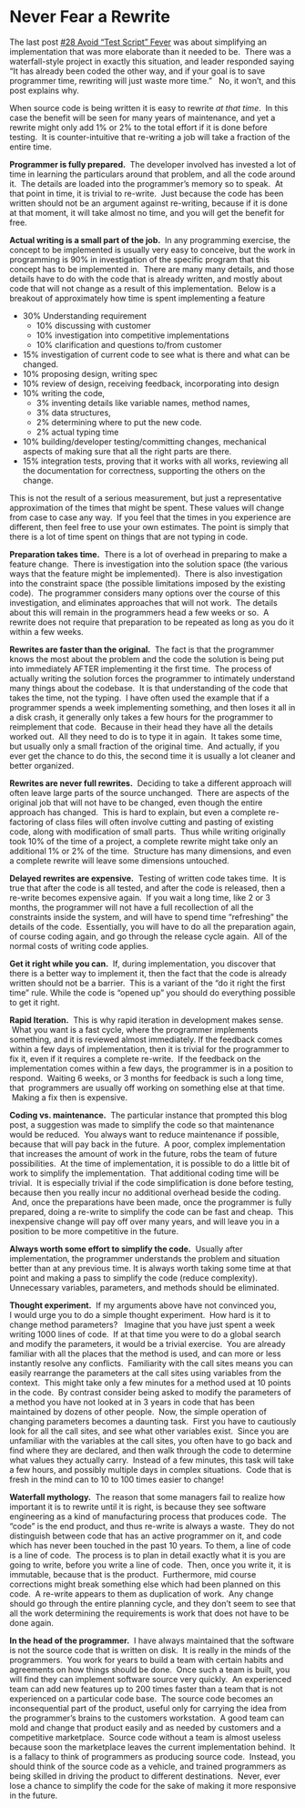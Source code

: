 #  Never Fear a Rewrite

The last post [#28 Avoid “Test Script” Fever](https://agiletribe.purplehillsbooks.com/2012/04/17/28-avoid-test-script-fever/) was about simplifying an implementation that was more elaborate than it needed to be.  There was a waterfall-style project in exactly this situation, and leader responded saying “It has already been coded the other way, and if your goal is to save programmer time, rewriting will just waste more time.”   No, it won’t, and this post explains why. 

When source code is being written it is easy to rewrite _at that time_.  In this case the benefit will be seen for many years of maintenance, and yet a rewrite might only add 1% or 2% to the total effort if it is done before testing.  It is counter-intuitive that re-writing a job will take a fraction of the entire time.

**Programmer is fully prepared.**  The developer involved has invested a lot of time in learning the particulars around that problem, and all the code around it.  The details are loaded into the programmer’s memory so to speak.  At that point in time, it is trivial to re-write.  Just because the code has been written should not be an argument against re-writing, because if it is done at that moment, it will take almost no time, and you will get the benefit for free.  

**Actual writing is a small part of the job.**  In any programming exercise, the concept to be implemented is usually very easy to conceive, but the work in programming is 90% in investigation of the specific program that this concept has to be implemented in.  There are many many details, and those details have to do with the code that is already written, and mostly about code that will not change as a result of this implementation.  Below is a breakout of approximately how time is spent implementing a feature

*   30% Understanding requirement
    *   10% discussing with customer
    *   10% investigation into competitive implementations
    *   10% clarification and questions to/from customer
*   15% investigation of current code to see what is there and what can be changed.
*   10% proposing design, writing spec
*   10% review of design, receiving feedback, incorporating into design
*   10% writing the code,
    *   3% inventing details like variable names, method names, 
    *   3% data structures, 
    *   2% determining where to put the new code.
    *   2% actual typing time
*   10% building/developer testing/committing changes, mechanical aspects of making sure that all the right parts are there.
*   15% integration tests, proving that it works with all works, reviewing all the documentation for correctness, supporting the others on the change.

This is not the result of a serious measurement, but just a representative approximation of the times that might be spent. These values will change from case to case any way.  If you feel that the times in you experience are different, then feel free to use your own estimates. The point is simply that there is a lot of time spent on things that are not typing in code.  

**Preparation takes time.**  There is a lot of overhead in preparing to make a feature change.  There is investigation into the solution space (the various ways that the feature might be implemented).  There is also investigation into the constraint space (the possible limitations imposed by the existing code).  The programmer considers many options over the course of this investigation, and eliminates approaches that will not work.  The details about this will remain in the programmers head a few weeks or so.  A rewrite does not require that preparation to be repeated as long as you do it within a few weeks. 

**Rewrites are faster than the original.**  The fact is that the programmer knows the most about the problem and the code the solution is being put into immediately AFTER implementing it the first time.  The process of actually writing the solution forces the programmer to intimately understand many things about the codebase.  It is that understanding of the code that takes the time, not the typing.  I have often used the example that if a programmer spends a week implementing something, and then loses it all in a disk crash, it generally only takes a few hours for the programmer to reimplement that code.  Because in their head they have all the details worked out.  All they need to do is to type it in again.  It takes some time, but usually only a small fraction of the original time.  And actually, if you ever get the chance to do this, the second time it is usually a lot cleaner and better organized. 

**Rewrites are never full rewrites.**  Deciding to take a different approach will often leave large parts of the source unchanged.  There are aspects of the original job that will not have to be changed, even though the entire approach has changed.  This is hard to explain, but even a complete re-factoring of class files will often involve cutting and pasting of existing code, along with modification of small parts.  Thus while writing originally took 10% of the time of a project, a complete rewrite might take only an additional 1% or 2% of the time.  Structure has many dimensions, and even a complete rewrite will leave some dimensions untouched. 

**Delayed rewrites are expensive.**  Testing of written code takes time.  It is true that after the code is all tested, and after the code is released, then a re-write becomes expensive again.  If you wait a long time, like 2 or 3 months, the programmer will not have a full recollection of all the constraints inside the system, and will have to spend time “refreshing” the details of the code.  Essentially, you will have to do all the preparation again, of course coding again, and go through the release cycle again.  All of the normal costs of writing code applies.  

**Get it right while you can.**  If, during implementation, you discover that there is a better way to implement it, then the fact that the code is already written should not be a barrier.  This is a variant of the “do it right the first time” rule. While the code is “opened up” you should do everything possible to get it right. 

**Rapid Iteration.**  This is why rapid iteration in development makes sense.  What you want is a fast cycle, where the programmer implements something, and it is reviewed almost immediately. If the feedback comes within a few days of implementation, then it is trivial for the programmer to fix it, even if it requires a complete re-write.  If the feedback on the implementation comes within a few days, the programmer is in a position to respond.  Waiting 6 weeks, or 3 months for feedback is such a long time, that  programmers are usually off working on something else at that time.  Making a fix then is expensive.  

**Coding vs. maintenance.**  The particular instance that prompted this blog post, a suggestion was made to simplify the code so that maintenance would be reduced.  You always want to reduce maintenance if possible, because that will pay back in the future.  A poor, complex implementation that increases the amount of work in the future, robs the team of future possibilities.  At the time of implementation, it is possible to do a little bit of work to simplify the implementation.  That additional coding time will be trivial.  It is especially trivial if the code simplification is done before testing, because then you really incur no additional overhead beside the coding.  And, once the preparations have been made, once the programmer is fully prepared, doing a re-write to simplify the code can be fast and cheap.  This inexpensive change will pay off over many years, and will leave you in a position to be more competitive in the future.  

**Always worth some effort to simplify the code.**  Usually after implementation, the programmer understands the problem and situation better than at any previous time. It is always worth taking some time at that point and making a pass to simplify the code (reduce complexity).   Unnecessary variables, parameters, and methods should be eliminated.  

**Thought experiment.**  If my arguments above have not convinced you, I would urge you to do a simple thought experiment.  How hard is it to change method parameters?   Imagine that you have just spent a week writing 1000 lines of code.  If at that time you were to do a global search and modify the parameters, it would be a trivial exercise.  You are already familiar with all the places that the method is used, and can more or less instantly resolve any conflicts.  Familiarity with the call sites means you can easily rearrange the parameters at the call sites using variables from the context.  This might take only a few minutes for a method used at 10 points in the code.  By contrast consider being asked to modify the parameters of a method you have not looked at in 3 years in code that has been maintained by dozens of other people.  Now, the simple operation of changing parameters becomes a daunting task.  First you have to cautiously look for all the call sites, and see what other variables exist.  Since you are unfamiliar with the variables at the call sites, you often have to go back and find where they are declared, and then walk through the code to determine what values they actually carry.  Instead of a few minutes, this task will take a few hours, and possibly multiple days in complex situations.  Code that is fresh in the mind can to 10 to 100 times easier to change! 

**Waterfall mythology.**  The reason that some managers fail to realize how important it is to rewrite until it is right, is because they see software engineering as a kind of manufacturing process that produces code.  The “code” is the end product, and thus re-write is always a waste.  They do not distinguish between code that has an active programmer on it, and code which has never been touched in the past 10 years. To them, a line of code is a line of code.  The process is to plan in detail exactly what it is you are going to write, before you write a line of code.  Then, once you write it, it is immutable, because that is the product.  Furthermore, mid course corrections might break something else which had been planned on this code.  A re-write appears to them as duplication of work.  Any change should go through the entire planning cycle, and they don’t seem to see that all the work determining the requirements is work that does not have to be done again. 
 
**In the head of the programmer.**  I have always maintained that the software is not the source code that is written on disk.  It is really in the minds of the programmers.  You work for years to build a team with certain habits and agreements on how things should be done.  Once such a team is built, you will find they can implement software source very quickly.  An experienced team can add new features up to 200 times faster than a team that is not experienced on a particular code base.  The source code becomes an inconsequential part of the product, useful only for carrying the idea from the programmer’s brains to the customers workstation.  A good team can mold and change that product easily and as needed by customers and a competitive marketplace.  Source code without a team is almost useless because soon the marketplace leaves the current implementation behind.  It is a fallacy to think of programmers as producing source code.  Instead, you should think of the source code as a vehicle, and trained programmers as being skilled in driving the product to different destinations.  Never, ever lose a chance to simplify the code for the sake of making it more responsive in the future.